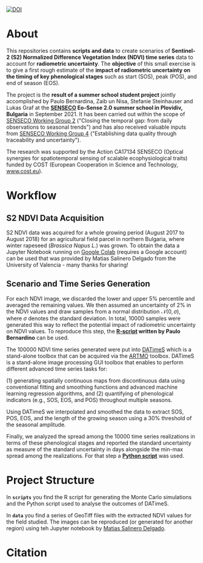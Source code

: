 [![DOI](https://zenodo.org/badge/421498982.svg)](https://zenodo.org/badge/latestdoi/421498982)

# About

This repositories contains **scripts and data** to create scenarios of **Sentinel-2 (S2) Normalized Difference Vegetation Index (NDVI) time series** data to account for **radiometric uncertainty**. The **objective**
of this small exercise is to give a first rough estimate of the **impact of radiometric uncertainty on the timing of key phenological stages** such as start (SOS), peak (POS), and end of season (EOS).

The project is the **result of a summer school student project** jointly accomplished by Paulo Bernardina, Zaib un Nisa, Stefanie Steinhauser and Lukas Graf at the **[SENSECO](https://www.senseco.eu/) Eo-Sense 2.0 summer school in Plovidiv, Bulgaria** in September 2021.
It has been carried out within the scope of [SENSECO Working Group 2](https://www.senseco.eu/working-groups/wg2-temporal-gap/) ("Closing the temporal gap: from daily observations to seasonal trends") and has also received valuable inputs from
[SENSECO Working Group 4](https://www.senseco.eu/working-groups/wg4-data-quality/) ("Establishing data quality through traceability and uncertainty").

The research was supported by the Action CA17134 SENSECO (Optical synergies for spatiotemporal sensing of scalable ecophysiological traits) funded by COST (European Cooperation
in Science and Technology, www.cost.eu).

# Workflow

## S2 NDVI Data Acquisition

S2 NDVI data was acquired for a whole growing period (August 2017 to August 2018) for an agricultural field parcel in northern Bulgaria, where winter rapeseed (*Brassica Napus L.*) was grown.
To obtain the data a Jupyter Notebook running on [Google Colab](https://colab.research.google.com/drive/1Bud03PGWlVyBZoqvdJW_4iW1lJcDGIhC?usp=sharing) (requires a Google account) can be used that was provided
by Matias Salinero Delgado from the University of Valencia - many thanks for sharing!

## Scenario and Time Series Generation

For each NDVI image, we discarded the lower and upper 5% percentile and averaged the remaining values. We then assumed an uncertainty of 2% in the NDVI values and draw samples from a normal distribution
$`\mathcal{N}(0,\sigma)`$, where $`\sigma`$ denotes the standard deviation. In total, 10000 samples were generated this way to reflect the potential impact of radiometric uncertainty on NDVI values.
To reproduce this step, the **[R-script](./scripts/monte_carlo_simulations.R) written by Paulo Bernardino** can be used.

The 100000 NDVI time series generated were put into [DATimeS](https://doi.org/10.1016/j.envsoft.2020.104666) which is a stand-alone toolbox that can be acquired via the
[ARTMO](https://artmotoolbox.com/plugins-standalone/91-plugins-standalone/34-datimes.html) toolbox. DATimeS is a stand-alone image processing GUI toolbox that enables to perform different
advanced time series tasks for:

(1) generating spatially continuous maps from discontinuous data using conventional fitting and smoothing functions and advanced machine learning regression algorithms, and
(2) quantifying of phenological indicators (e.g., SOS, EOS, and POS) throughout multiple seasons.

Using DATimeS we interpolated and smoothed the data to extract SOS, POS, EOS, and the length of the growing season using a 30% threshold of the seasonal amplitude.

Finally, we analyzed the spread among the 10000 time series realizations in terms of these phenological stages and reported the standard uncertainty as measure of the standard uncertainty in days alongside
the min-max spread among the realizations. For that step a **[Python script](./scripts/phenology_simulations_analysis.py)** was used.

# Project Structure

In **`scripts`** you find the R script for generating the Monte Carlo simulations and the Python script used to analyse the outcomes of DATimeS.

In **`data`** you find a series of GeoTiff files with the extracted NDVI values for the field studied. The images can be reproduced (or generated for another region) using teh Jupyter notebook by [Matias Salinero Delgado](https://colab.research.google.com/drive/1Bud03PGWlVyBZoqvdJW_4iW1lJcDGIhC?usp=sharing).

# Citation


